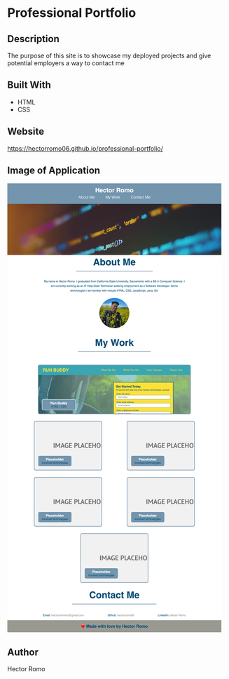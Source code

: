 # Professional Portfolio

## Description
The purpose of this site is to showcase my deployed projects and give potential employers a way to contact me

## Built With
- HTML
- CSS

## Website
https://hectorromo06.github.io/professional-portfolio/

## Image of Application
![image](./assets/images/final-product.png)

## Author
Hector Romo